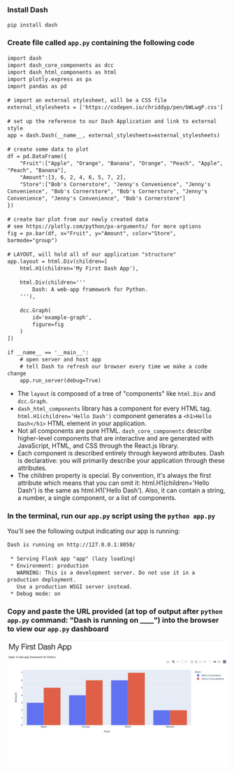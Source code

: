 ### Install Dash

```
pip install dash
```

### Create file called `app.py` containing the following code

```
import dash
import dash_core_components as dcc
import dash_html_components as html
import plotly.express as px
import pandas as pd

# import an external stylesheet, will be a CSS file
external_stylesheets = ['https://codepen.io/chriddyp/pen/bWLwgP.css']

# set up the reference to our Dash Application and link to external style
app = dash.Dash(__name__, external_stylesheets=external_stylesheets)

# create some data to plot
df = pd.DataFrame({
    "Fruit":["Apple", "Orange", "Banana", "Orange", "Peach", "Apple", "Peach", "Banana"],
    "Amount":[3, 6, 2, 4, 6, 5, 7, 2],
    "Store":["Bob's Cornerstore", "Jenny's Convenience", "Jenny's Convenience", "Bob's Cornerstore", "Bob's Cornerstore", "Jenny's Convenience", "Jenny's Convenience", "Bob's Cornerstore"]
})

# create bar plot from our newly created data
# see https://plotly.com/python/px-arguments/ for more options
fig = px.bar(df, x="Fruit", y="Amount", color="Store", barmode="group")

# LAYOUT, will hold all of our application "structure"
app.layout = html.Div(children=[
    html.H1(children='My First Dash App'),

    html.Div(children='''
        Dash: A web-app framework for Python.
    '''),

    dcc.Graph(
        id='example-graph',
        figure=fig
    )
])

if __name__ == '__main__':
    # open server and host app
    # tell Dash to refresh our browser every time we make a code change
    app.run_server(debug=True)
```

- The `layout` is composed of a tree of "components" like `html.Div` and `dcc.Graph`.
- `dash_html_components` library has a component for every HTML tag. `html.H1(children='Hello Dash')` component generates a `<h1>Hello Dash</h1>` HTML element in your application.
- Not all components are pure HTML. `dash_core_components` describe higher-level components that are interactive and are generated with JavaScript, HTML, and CSS through the React.js library.
- Each component is described entirely through keyword attributes. Dash is declarative: you will primarily describe your application through these attributes.
- The children property is special. By convention, it's always the first attribute which means that you can omit it: html.H1(children='Hello Dash') is the same as html.H1('Hello Dash'). Also, it can contain a string, a number, a single component, or a list of components.

### In the terminal, run our `app.py` script using the `python app.py`

You'll see the following output indicating our app is running:

```
Dash is running on http://127.0.0.1:8050/

 * Serving Flask app "app" (lazy loading)
 * Environment: production
   WARNING: This is a development server. Do not use it in a production deployment.
   Use a production WSGI server instead.
 * Debug mode: on
```

### Copy and paste the URL provided (at top of output after `python app.py` command: "Dash is running on \_\_\_\_") into the browser to view our `app.py` dashboard

![Basic App](imgs/basic_app_screenshot.png)
